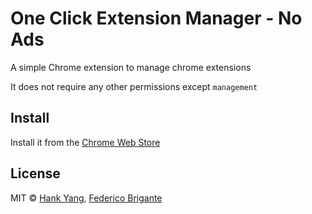 # One Click Extension Manager - No Ads

A simple Chrome extension to manage chrome extensions

It does not require any other permissions except `management`

## Install

Install it from the [Chrome Web Store](https://chrome.google.com/webstore/detail/one-click-extension-manag/pbgjpgbpljobkekbhnnmlikbbfhbhmem)

## License

MIT © [Hank Yang](https://momane.com/), [Federico Brigante](https://github.com/bfred-it/)
